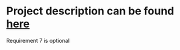 # Project description can be found <a href="https://docs.google.com/document/d/1t3J6SFNe6_3gUa-mUCkM7fUNDcK30-GKBRY4DlVT8RU/edit">here</a>

Requirement 7 is optional